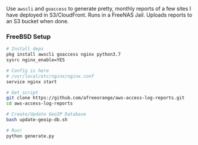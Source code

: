 Use `awscli` and `goaccess` to generate pretty, monthly reports of a few sites I have deployed in S3/CloudFront. Runs in a FreeNAS Jail. Uploads reports to an S3 bucket when done.

### FreeBSD Setup

```bash
# Install deps
pkg install awscli goaccess nginx python3.7
sysrc nginx_enable=YES

# Config is here
# /usr/local/etc/nginx/nginx.conf
service nginx start

# Get script
git clone https://github.com/afreeorange/aws-access-log-reports.git
cd aws-access-log-reports

# Create/Update GeoIP Database
bash update-geoip-db.sh

# Run!
python generate.py
```
